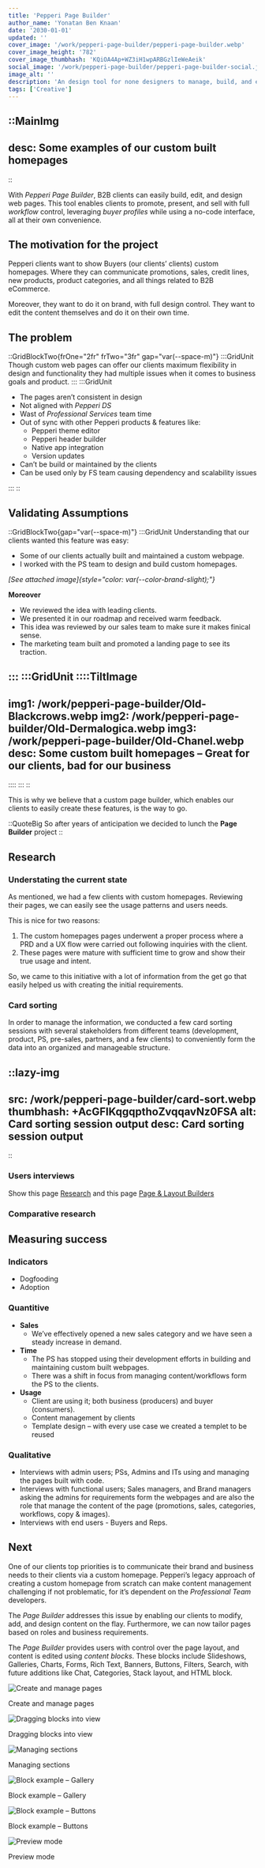 ```yaml
---
title: 'Pepperi Page Builder'
author_name: 'Yonatan Ben Knaan'
date: '2030-01-01'
updated: ''
cover_image: '/work/pepperi-page-builder/pepperi-page-builder.webp'
cover_image_height: '782'
cover_image_thumbhash: 'KQiOA4Ap+WZ3iH1wpARBGzlIeWeAeik'
social_image: '/work/pepperi-page-builder/pepperi-page-builder-social.jpg'
image_alt: ''
description: 'An design tool for none designers to manage, build, and edit custom webpages with a no-code interface'
tags: ['Creative']
---
```


::MainImg
---
desc: Some examples of our custom built homepages
---
::

With *Pepperi Page Builder*, B2B clients can easily build, edit, and design web pages. This tool enables clients to promote, present, and sell with full *workflow* control, leveraging *buyer profiles* while using a no-code interface, all at their own convenience.


## The motivation for the project

Pepperi clients want to show Buyers (our clients’ clients) custom homepages. Where they can communicate promotions, sales, credit lines, new products, product categories, and all things related to B2B eCommerce.

Moreover, they want to do it on brand, with full design control. They want to edit the content themselves and do it on their own time. 


<!-- ::GridBlockTwo{frOne="1fr" frTwo="3fr" gap="var(--space-m)"}
:::GridUnit
#### Pages Manager
Some text here
:::
:::GridUnit

::::TiltImage
---
img1: /work/pepperi-page-builder/builder/0-PagesManager-3-Populated.webp
img3: /work/pepperi-page-builder/builder/0-PagesManager-2-Templates.webp
img2: /work/pepperi-page-builder/builder/0-PagesManager-1-Empty.webp
desc: Pages Manager flow; From empty state to the templates for the populated list
---
::::
:::
:: -->

## The problem

::GridBlockTwo{frOne="2fr" frTwo="3fr" gap="var(--space-m)"}
:::GridUnit
Though custom web pages can offer our clients maximum flexibility in design and functionality they had multiple issues when it comes to business goals and product. 
:::
:::GridUnit
<!-- As mentioned, custom web pages were built with native web code by our Professional Services devs – this lead to the following Issues:  -->

<!-- #### List of issues  -->
<!-- Issues associated with custom web pages: -->

- The pages aren’t consistent in design 
- Not aligned with *Pepperi DS*
- Wast of *Professional Services* team time
- Out of sync with other Pepperi products & features like:
    - Pepperi theme editor
    - Pepperi header builder
    - Native app integration
    - Version updates
- Can’t be build or maintained by the clients
- Can be used only by FS team causing dependency and scalability issues

:::
::

## Validating Assumptions 

::GridBlockTwo{gap="var(--space-m)"}
:::GridUnit
Understanding that our clients wanted this feature was easy:

- Some of our clients actually built and maintained a custom webpage.
- I worked with the PS team to design and build custom homepages.

*[See attached image]{style="color: var(--color-brand-slight);"}*

**Moreover**
- We reviewed the idea with leading clients.
- We presented it in our roadmap and received warm feedback.
- This idea was reviewed by our sales team to make sure it makes finical sense.
- The marketing team built and promoted a landing page to see its traction. 

:::
:::GridUnit
::::TiltImage
---
img1: /work/pepperi-page-builder/Old-Blackcrows.webp
img2: /work/pepperi-page-builder/Old-Dermalogica.webp
img3: /work/pepperi-page-builder/Old-Chanel.webp
desc: Some custom built homepages – Great for our clients, bad for our business 
---
::::
:::
::

This is why we believe that a custom page builder, which enables our clients to easily create these features, is the way to go.


::QuoteBig
So after years of anticipation we decided to lunch the **Page Builder** project
::


<!-- ![Some examples of our custom built homepages](/work/pepperi-page-builder/Some_examples_of_our_custom_built_homepages.webp) -->

## Research

### Understating the current state

As mentioned, we had a few clients with custom homepages. Reviewing their pages, we can easily see the usage patterns and users needs.

This is nice for two reasons: 
1. The custom homepages pages underwent a proper process where a PRD and a UX flow were carried out following inquiries with the client.
2. These pages were mature with sufficient time to grow and show their true usage and intent.

So, we came to this initiative with a lot of information from the get go that easily helped us with creating the initial requirements.

### Card sorting

In order to manage the information, we conducted a few card sorting sessions with several stakeholders from different teams (development, product, PS, pre-sales, partners, and a few clients) to conveniently form the data into an organized and manageable structure.

::lazy-img
---
src: /work/pepperi-page-builder/card-sort.webp
thumbhash: +AcGFIKqgqpthoZvqqavNz0FSA
alt: Card sorting session output
desc: Card sorting session output
---
::

### Users interviews

Show this page [Research](https://www.notion.so/Research-664a427a29f6458081434a92cbc4ffc7?pvs=21) and this page [Page & Layout Builders](https://www.notion.so/Page-Layout-Builders-b4eb3bc4012c43f29a3f4101560c0c84?pvs=21) 

### Comparative research

## Measuring success

### Indicators

- Dogfooding
- Adoption

### Quantitive

- **Sales**
    - We’ve effectively opened a new sales category and we have seen a steady increase in demand.
- **Time**
    - The PS has stopped using their development efforts in building and maintaining  custom built webpages.
    - There was a shift in focus from managing content/workflows form the PS to the clients.
- **Usage**
    - Client are using it; both business (producers) and buyer (consumers).
    - Content management by clients
    - Template design – with every use case we created a templet to be reused

### Qualitative

- Interviews with admin users; PSs, Admins and ITs using and managing the pages built with code.
- Interviews with functional users; Sales managers, and Brand managers asking the admins for requirements form the webpages and are also the role that manage the content of the page (promotions, sales, categories, workflows, copy & images).
- Interviews with end users - Buyers and Reps.

## Next

One of our clients top priorities is to communicate their brand and business needs to their clients via a custom homepage. Pepperi’s legacy approach of creating a custom homepage from scratch can make content management challenging if not problematic, for it’s dependent on the *Professional Team* developers. 

The *Page Builder* addresses this issue by enabling our clients to modify, add, and design content on the flay. Furthermore, we can now tailor pages based on roles and business requirements.

The *Page Builder* provides users with control over the page layout, and content is edited using *content blocks*. These blocks include Slideshows, Galleries, Charts, Forms, Rich Text, Banners, Buttons, Filters, Search, with future additions like Chat, Categories, Stack layout, and HTML block.

![Create and manage pages](/work/pepperi-page-builder/Page_Builder-1-New_Page.webp)

Create and manage pages

![Dragging blocks into view](/work/pepperi-page-builder/Page_Builder-2-Page_Layout.webp)

Dragging blocks into view

![Managing sections](/work/pepperi-page-builder/Page_Builder-3-Sub_Section.webp)

Managing sections

![Block example – Gallery](/work/pepperi-page-builder/Page_Builder-4-Gallery.webp)

Block example – Gallery

![Block example – Buttons](/work/pepperi-page-builder/Page_Builder-6-Buttons.webp)

Block example – Buttons

![Preview mode](/work/pepperi-page-builder/Page_Builder-7-Preview.webp)

Preview mode

